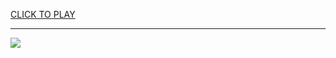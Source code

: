 
<a href="https://premium76.site?title=unblocked_games_preium&ref=13M">CLICK TO PLAY</a></h3>
<hr>

<a href="https://premium76.site?title=unblocked_games_preium&ref=13M"><img src="https://clearcache.store/games.png"></a>


